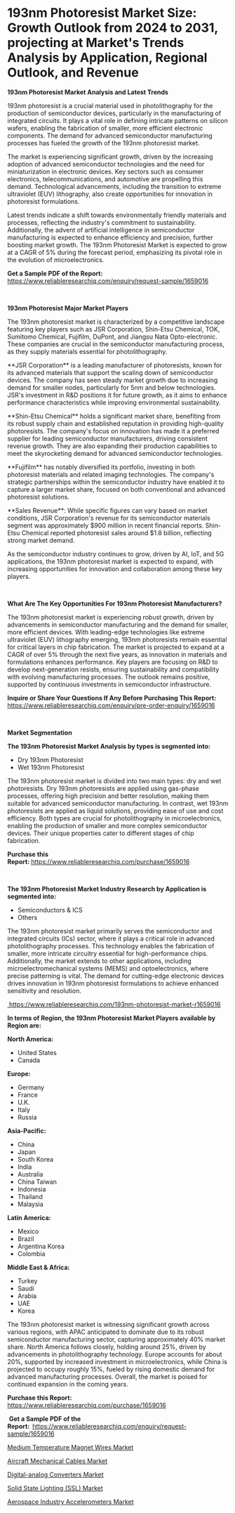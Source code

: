 <p><h1>193nm Photoresist Market Size: Growth Outlook from 2024 to 2031, projecting at Market's Trends Analysis by Application, Regional Outlook, and Revenue</h1></p><p><strong>193nm Photoresist Market Analysis and Latest Trends</strong></p>
<p><p>193nm photoresist is a crucial material used in photolithography for the production of semiconductor devices, particularly in the manufacturing of integrated circuits. It plays a vital role in defining intricate patterns on silicon wafers, enabling the fabrication of smaller, more efficient electronic components. The demand for advanced semiconductor manufacturing processes has fueled the growth of the 193nm photoresist market.</p><p>The market is experiencing significant growth, driven by the increasing adoption of advanced semiconductor technologies and the need for miniaturization in electronic devices. Key sectors such as consumer electronics, telecommunications, and automotive are propelling this demand. Technological advancements, including the transition to extreme ultraviolet (EUV) lithography, also create opportunities for innovation in photoresist formulations.</p><p>Latest trends indicate a shift towards environmentally friendly materials and processes, reflecting the industry's commitment to sustainability. Additionally, the advent of artificial intelligence in semiconductor manufacturing is expected to enhance efficiency and precision, further boosting market growth. The 193nm Photoresist Market is expected to grow at a CAGR of 5% during the forecast period, emphasizing its pivotal role in the evolution of microelectronics.</p></p>
<p><strong>Get a Sample PDF of the Report:&nbsp;</strong> <a href="https://www.reliableresearchiq.com/enquiry/request-sample/1659016?utm_campaign=1136&utm_medium=2&utm_source=Github&utm_content=ia&utm_term=12102024&utm_id=193nm-photoresist">https://www.reliableresearchiq.com/enquiry/request-sample/1659016</a></p>
<p>&nbsp;</p>
<p><strong>193nm Photoresist Major Market Players</strong></p>
<p><p>The 193nm photoresist market is characterized by a competitive landscape featuring key players such as JSR Corporation, Shin-Etsu Chemical, TOK, Sumitomo Chemical, Fujifilm, DuPont, and Jiangsu Nata Opto-electronic. These companies are crucial in the semiconductor manufacturing process, as they supply materials essential for photolithography.</p><p>**JSR Corporation** is a leading manufacturer of photoresists, known for its advanced materials that support the scaling down of semiconductor devices. The company has seen steady market growth due to increasing demand for smaller nodes, particularly for 5nm and below technologies. JSR's investment in R&D positions it for future growth, as it aims to enhance performance characteristics while improving environmental sustainability.</p><p>**Shin-Etsu Chemical** holds a significant market share, benefiting from its robust supply chain and established reputation in providing high-quality photoresists. The company's focus on innovation has made it a preferred supplier for leading semiconductor manufacturers, driving consistent revenue growth. They are also expanding their production capabilities to meet the skyrocketing demand for advanced semiconductor technologies.</p><p>**Fujifilm** has notably diversified its portfolio, investing in both photoresist materials and related imaging technologies. The company's strategic partnerships within the semiconductor industry have enabled it to capture a larger market share, focused on both conventional and advanced photoresist solutions.</p><p>**Sales Revenue**: While specific figures can vary based on market conditions, JSR Corporation's revenue for its semiconductor materials segment was approximately $900 million in recent financial reports. Shin-Etsu Chemical reported photoresist sales around $1.8 billion, reflecting strong market demand. </p><p>As the semiconductor industry continues to grow, driven by AI, IoT, and 5G applications, the 193nm photoresist market is expected to expand, with increasing opportunities for innovation and collaboration among these key players.</p></p>
<p>&nbsp;</p>
<p><strong>What Are The Key Opportunities For 193nm Photoresist Manufacturers?</strong></p>
<p><p>The 193nm photoresist market is experiencing robust growth, driven by advancements in semiconductor manufacturing and the demand for smaller, more efficient devices. With leading-edge technologies like extreme ultraviolet (EUV) lithography emerging, 193nm photoresists remain essential for critical layers in chip fabrication. The market is projected to expand at a CAGR of over 5% through the next five years, as innovation in materials and formulations enhances performance. Key players are focusing on R&D to develop next-generation resists, ensuring sustainability and compatibility with evolving manufacturing processes. The outlook remains positive, supported by continuous investments in semiconductor infrastructure.</p></p>
<p><strong>Inquire or Share Your Questions If Any Before Purchasing This Report:</strong> <a href="https://www.reliableresearchiq.com/enquiry/pre-order-enquiry/1659016?utm_campaign=1136&utm_medium=2&utm_source=Github&utm_content=ia&utm_term=12102024&utm_id=193nm-photoresist">https://www.reliableresearchiq.com/enquiry/pre-order-enquiry/1659016</a></p>
<p>&nbsp;</p>
<p><strong>Market Segmentation</strong></p>
<p><strong>The 193nm Photoresist Market Analysis by types is segmented into:</strong></p>
<p><ul><li>Dry 193nm Photoresist</li><li>Wet 193nm Photoresist</li></ul></p>
<p><p>The 193nm photoresist market is divided into two main types: dry and wet photoresists. Dry 193nm photoresists are applied using gas-phase processes, offering high precision and better resolution, making them suitable for advanced semiconductor manufacturing. In contrast, wet 193nm photoresists are applied as liquid solutions, providing ease of use and cost efficiency. Both types are crucial for photolithography in microelectronics, enabling the production of smaller and more complex semiconductor devices. Their unique properties cater to different stages of chip fabrication.</p></p>
<p><strong>Purchase this Report:&nbsp;</strong><a href="https://www.reliableresearchiq.com/purchase/1659016?utm_campaign=1136&utm_medium=2&utm_source=Github&utm_content=ia&utm_term=12102024&utm_id=193nm-photoresist">https://www.reliableresearchiq.com/purchase/1659016</a></p>
<p>&nbsp;</p>
<p><strong>The 193nm Photoresist Market Industry Research by Application is segmented into:</strong></p>
<p><ul><li>Semiconductors & ICS</li><li>Others</li></ul></p>
<p><p>The 193nm photoresist market primarily serves the semiconductor and integrated circuits (ICs) sector, where it plays a critical role in advanced photolithography processes. This technology enables the fabrication of smaller, more intricate circuitry essential for high-performance chips. Additionally, the market extends to other applications, including microelectromechanical systems (MEMS) and optoelectronics, where precise patterning is vital. The demand for cutting-edge electronic devices drives innovation in 193nm photoresist formulations to achieve enhanced sensitivity and resolution.</p></p>
<p><a href="https://www.reliableresearchiq.com/193nm-photoresist-market-r1659016?utm_campaign=1136&utm_medium=2&utm_source=Github&utm_content=ia&utm_term=12102024&utm_id=193nm-photoresist">&nbsp;https://www.reliableresearchiq.com/193nm-photoresist-market-r1659016</a></p>
<p><strong>In terms of Region, the 193nm Photoresist Market Players available by Region are:</strong></p>
<p>
    <p> <strong> North America: </strong>
        <ul>
            <li>United States</li>
            <li>Canada</li>
        </ul>
        </p> 
    <p> <strong> Europe: </strong>
        <ul>
            <li>Germany</li>
            <li>France</li>
            <li>U.K.</li>
            <li>Italy</li>
            <li>Russia</li>
        </ul>
        </p> 
    <p> <strong> Asia-Pacific: </strong>
        <ul>
            <li>China</li>
            <li>Japan</li>
            <li>South Korea</li>
            <li>India</li>
            <li>Australia</li>
            <li>China Taiwan</li>
            <li>Indonesia</li>
            <li>Thailand</li>
            <li>Malaysia</li>
        </ul>
        </p> 
    <p> <strong> Latin America: </strong>
        <ul>
            <li>Mexico</li>
            <li>Brazil</li>
            <li>Argentina Korea</li>
            <li>Colombia</li>
        </ul>
        </p> 
    <p> <strong> Middle East & Africa: </strong>
        <ul>
            <li>Turkey</li>
            <li>Saudi</li>
            <li>Arabia</li>
            <li>UAE</li>
            <li>Korea</li>
        </ul>
    </p>
    </p>
<p><p>The 193nm photoresist market is witnessing significant growth across various regions, with APAC anticipated to dominate due to its robust semiconductor manufacturing sector, capturing approximately 40% market share. North America follows closely, holding around 25%, driven by advancements in photolithography technology. Europe accounts for about 20%, supported by increased investment in microelectronics, while China is projected to occupy roughly 15%, fueled by rising domestic demand for advanced manufacturing processes. Overall, the market is poised for continued expansion in the coming years.</p></p>
<p><strong>Purchase this Report: </strong><a href="https://www.reliableresearchiq.com/purchase/1659016?utm_campaign=1136&utm_medium=2&utm_source=Github&utm_content=ia&utm_term=12102024&utm_id=193nm-photoresist">https://www.reliableresearchiq.com/purchase/1659016</a></p>
<p>&nbsp;<strong>Get a Sample PDF of the Report:&nbsp;&nbsp;</strong><a href="https://www.reliableresearchiq.com/enquiry/request-sample/1659016?utm_campaign=1136&utm_medium=2&utm_source=Github&utm_content=ia&utm_term=12102024&utm_id=193nm-photoresist">https://www.reliableresearchiq.com/enquiry/request-sample/1659016</a></p>
<p><strong></strong></p>
<p><p><a href="https://www.linkedin.com/pulse/market-dynamics-future-trends-global-medium-temperature-magnet-2ybxc?utm_campaign=1136&utm_medium=2&utm_source=Github&utm_content=ia&utm_term=12102024&utm_id=193nm-photoresist">Medium Temperature Magnet Wires Market</a></p><p><a href="https://github.com/whitbyuhringenn/Market-Research-Report-List-1/blob/main/aircraft-mechanical-cables-market.md?utm_campaign=1136&utm_medium=2&utm_source=Github&utm_content=ia&utm_term=12102024&utm_id=193nm-photoresist">Aircraft Mechanical Cables Market</a></p><p><a href="https://www.linkedin.com/pulse/digital-analog-converters-market-transformation-comparative-g7tfc?utm_campaign=1136&utm_medium=2&utm_source=Github&utm_content=ia&utm_term=12102024&utm_id=193nm-photoresist">Digital-analog Converters Market</a></p><p><a href="https://www.linkedin.com/pulse/solid-state-lighting-ssl-market-global-trends-forecast-trdoe?utm_campaign=1136&utm_medium=2&utm_source=Github&utm_content=ia&utm_term=12102024&utm_id=193nm-photoresist">Solid State Lighting (SSL) Market</a></p><p><a href="https://github.com/Chiragrp22/Market-Research-Report-List-6/blob/main/aerospace-industry-accelerometers-market.md?utm_campaign=1136&utm_medium=2&utm_source=Github&utm_content=ia&utm_term=12102024&utm_id=193nm-photoresist">Aerospace Industry Accelerometers Market</a></p></p>